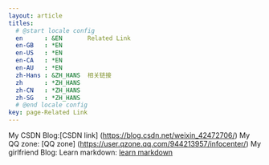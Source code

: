 ```yaml
---
layout: article
titles:
  # @start locale config
  en      : &EN       Related Link
  en-GB   : *EN
  en-US   : *EN
  en-CA   : *EN
  en-AU   : *EN
  zh-Hans : &ZH_HANS  相关链接
  zh      : *ZH_HANS
  zh-CN   : *ZH_HANS
  zh-SG   : *ZH_HANS
  # @end locale config
key: page-Related Link
---
```


My CSDN Blog:[CSDN link] (https://blog.csdn.net/weixin_42472706/)
My QQ zone: [QQ zone] (https://user.qzone.qq.com/944213957/infocenter/)
My girlfriend Blog:
Learn markdown: [learn markdown](https://www.markdowntutorial.com/")
